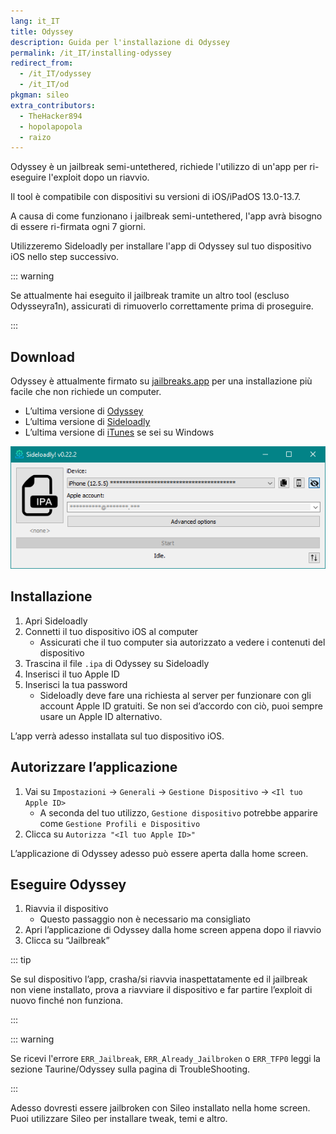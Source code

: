 ```yaml
---
lang: it_IT
title: Odyssey
description: Guida per l'installazione di Odyssey
permalink: /it_IT/installing-odyssey
redirect_from:
  - /it_IT/odyssey
  - /it_IT/od
pkgman: sileo
extra_contributors:
  - TheHacker894
  - hopolapopola
  - raizo
---
```


Odyssey è un <router-link to="/it_IT/types-of-jailbreak/#semi-untethered-jailbreaks">jailbreak semi-untethered</router-link>, richiede l'utilizzo di un'app per ri-eseguire l'exploit dopo un riavvio.

Il tool è compatibile con dispositivi su versioni di iOS/iPadOS 13.0-13.7.

A causa di come funzionano i jailbreak semi-untethered, l'app avrà bisogno di essere <router-link to="/it_IT/resigning-apps">ri-firmata</router-link> ogni 7 giorni.

Utilizzeremo Sideloadly per installare l'app di Odyssey sul tuo dispositivo iOS nello step successivo.

::: warning

Se attualmente hai eseguito il jailbreak tramite un altro tool (escluso Odysseyra1n), assicurati di <router-link to="/it_IT/restoring-rootfs">rimuoverlo correttamente</router-link> prima di proseguire.

:::

## Download

<div class="custom-container tip" id="ifJailbreaksAppSigned"><p>
Odyssey è attualmente firmato su <a href="https://jailbreaks.app/" target="_blank">jailbreaks.app</a> per una installazione più facile che non richiede un computer.
</p></div>

- L’ultima versione di [Odyssey](https://theodyssey.dev)
- L’ultima versione di [Sideloadly](https://sideloadly.io/)
- L’ultima versione di [iTunes](https://www.apple.com/itunes/download/win32) se sei su Windows

![Uno screenshot dell’applicazione di Sideloadly (Windows)](/assets/images/sideloadly_win.png)

## Installazione

1. Apri Sideloadly
1. Connetti il tuo dispositivo iOS al computer
    - Assicurati che il tuo computer sia autorizzato a vedere i contenuti del dispositivo
1. Trascina il file `.ipa` di Odyssey su Sideloadly
1. Inserisci il tuo Apple ID
1. Inserisci la tua password
    - Sideloadly deve fare una richiesta al server per funzionare con gli account Apple ID gratuiti. Se non sei d’accordo con ciò, puoi sempre usare un Apple ID alternativo.

L’app verrà adesso installata sul tuo dispositivo iOS.

## Autorizzare l’applicazione

1. Vai su `Impostazioni` -> `Generali` -> `Gestione Dispositivo` -> `<Il tuo Apple ID>`
    - A seconda del tuo utilizzo, `Gestione dispositivo` potrebbe apparire come `Gestione Profili e Dispositivo`
1. Clicca su `Autorizza "<Il tuo Apple ID>"`

L’applicazione di Odyssey adesso può essere aperta dalla home screen.

## Eseguire Odyssey

1. Riavvia il dispositivo
    - Questo passaggio non è necessario ma consigliato
1. Apri l’applicazione di Odyssey dalla home screen appena dopo il riavvio
1. Clicca su “Jailbreak”

::: tip

Se sul dispositivo l’app, crasha/si riavvia inaspettatamente ed il jailbreak non viene installato, prova a riavviare il dispositivo e far partire l’exploit di nuovo finché non funziona.

:::

::: warning

Se ricevi l'errore `ERR_Jailbreak`, `ERR_Already_Jailbroken` o `ERR_TFP0` leggi la sezione Taurine/Odyssey <router-link to="/it_IT/troubleshooting/#common-errors-on-odyssey-and-taurine">sulla</router-link> pagina di TroubleShooting.

:::

Adesso dovresti essere jailbroken con Sileo installato nella home screen. Puoi utilizzare Sileo per installare <router-link to="/it_IT/faq/#what-are-tweaks">tweak</router-link>, temi e altro.
